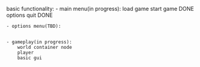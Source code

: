 basic functionality:
	- main menu(in progress):
		load game
		start game		DONE
		options
		quit			DONE

	- options menu(TBD):
		

	- gameplay(in progress):
		world container node
		player
		basic gui
